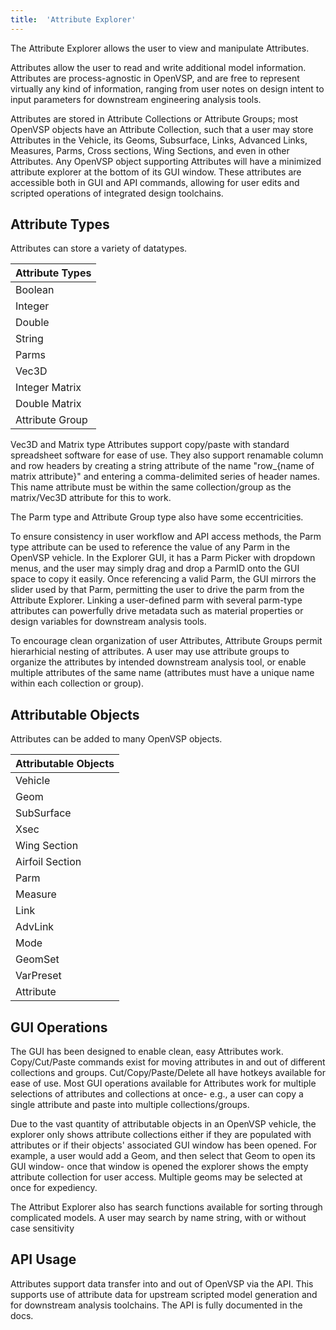 ```yaml
---
title:  'Attribute Explorer'
---
```


The Attribute Explorer allows the user to view and manipulate Attributes.

Attributes allow the user to read and write additional model information. Attributes are process-agnostic in
OpenVSP, and are free to represent virtually any kind of information, ranging from user notes on design intent
to input parameters for downstream engineering analysis tools.

Attributes are stored in Attribute Collections or Attribute Groups; most OpenVSP objects have an Attribute
Collection, such that a user may store Attributes in the Vehicle, its Geoms, Subsurface, Links, Advanced Links,
Measures, Parms, Cross sections, Wing Sections, and even in other Attributes. Any OpenVSP object supporting
Attributes will have a minimized attribute explorer at the bottom of its GUI window. These attributes are
accessible both in GUI and API commands, allowing for user edits and scripted operations of integrated design
toolchains.

## Attribute Types

Attributes can store a variety of datatypes.

| Attribute Types |
|:----------------|
| Boolean         |
| Integer         |
| Double          |
| String          |
| Parms           |
| Vec3D           |
| Integer Matrix  |
| Double Matrix   |
| Attribute Group |

Vec3D and Matrix type Attributes support copy/paste with standard spreadsheet software for ease of use. They also
support renamable column and row headers by creating a string attribute of the name "row_{name of matrix attribute}"
and entering a comma-delimited series of header names. This name attribute must be within the same collection/group
as the matrix/Vec3D attribute for this to work.

The Parm type and Attribute Group type also have some eccentricities.

To ensure consistency in user workflow and API access methods, the Parm type attribute can be used to reference
the value of any Parm in the OpenVSP vehicle. In the Explorer GUI, it has a Parm Picker with dropdown menus, and
the user may simply drag and drop a ParmID onto the GUI space to copy it easily. Once referencing a valid Parm, the
GUI mirrors the slider used by that Parm, permitting the user to drive the parm from the Attribute Explorer. Linking
a user-defined parm with several parm-type attributes can powerfully drive metadata such as material properties or
design variables for downstream analysis tools.

To encourage clean organization of user Attributes, Attribute Groups permit hierarhicial nesting of attributes.
A user may use attribute groups to organize the attributes by intended downstream analysis tool, or enable multiple
attributes of the same name (attributes must have a unique name within each collection or group).

## Attributable Objects

Attributes can be added to many OpenVSP objects.

| Attributable Objects |
|:---------------------|
| Vehicle              |
| Geom                 |
| SubSurface           |
| Xsec                 |
| Wing Section         |
| Airfoil Section      |
| Parm                 |
| Measure              |
| Link                 |
| AdvLink              |
| Mode                 |
| GeomSet              |
| VarPreset            |
| Attribute            |

## GUI Operations

The GUI has been designed to enable clean, easy Attributes work. Copy/Cut/Paste commands exist for moving attributes
in and out of different collections and groups. Cut/Copy/Paste/Delete all have hotkeys available for ease of use.
Most GUI operations available for Attributes work for multiple selections of attributes and collections at once- e.g.,
a user can copy a single attribute and paste into multiple collections/groups.

Due to the vast quantity of attributable objects in an OpenVSP vehicle, the explorer only shows attribute collections
either if they are populated with attributes or if their objects' associated GUI window has been opened. For example,
a user would add a Geom, and then select that Geom to open its GUI window- once that window is opened the explorer shows
the empty attribute collection for user access. Multiple geoms may be selected at once for expediency.

The Attribut Explorer also has search functions available for sorting through complicated models. A user may search by
name string, with or without case sensitivity

## API Usage

Attributes support data transfer into and out of OpenVSP via the API. This supports use of attribute data for upstream
scripted model generation and for downstream analysis toolchains. The API is fully documented in the docs.